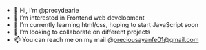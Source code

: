 - 👋 Hi, I’m @precydearie
- 👀 I’m interested in Frontend web development 
- 🌱 I’m currently learning html/css, hoping to start JavaScript soon
- 💞️ I’m looking to collaborate on different projects
- 📫 You can reach me on my mail @preciousayanfe01@gmail.com

<!---
precydearie/precydearie is a ✨ special ✨ repository because its `README.md` (this file) appears on your GitHub profile.
You can click the Preview link to take a look at your changes.
--->

